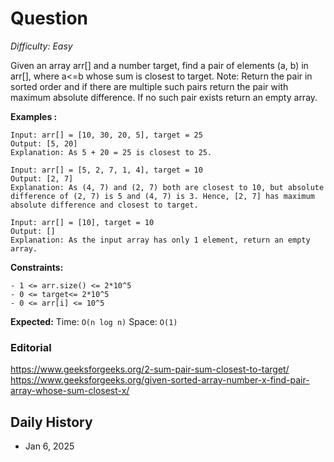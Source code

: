 # Question 

_Difficulty: Easy_

Given an array arr[] and a number target, find a pair of elements (a, b) in arr[], where a<=b whose sum is closest to target.
Note: Return the pair in sorted order and if there are multiple such pairs return the pair with maximum absolute difference. If no such pair exists return an empty array.

**Examples :**
```
Input: arr[] = [10, 30, 20, 5], target = 25
Output: [5, 20]
Explanation: As 5 + 20 = 25 is closest to 25.

Input: arr[] = [5, 2, 7, 1, 4], target = 10
Output: [2, 7]
Explanation: As (4, 7) and (2, 7) both are closest to 10, but absolute difference of (2, 7) is 5 and (4, 7) is 3. Hence, [2, 7] has maximum absolute difference and closest to target. 

Input: arr[] = [10], target = 10
Output: []
Explanation: As the input array has only 1 element, return an empty array.
```

**Constraints:**
```
- 1 <= arr.size() <= 2*10^5
- 0 <= target<= 2*10^5
- 0 <= arr[i] <= 10^5
```

**Expected:**
Time: `O(n log n)`
Space: `O(1)`

### Editorial
https://www.geeksforgeeks.org/2-sum-pair-sum-closest-to-target/
https://www.geeksforgeeks.org/given-sorted-array-number-x-find-pair-array-whose-sum-closest-x/

## Daily History
- Jan 6, 2025